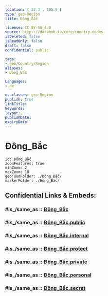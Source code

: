 ```yaml
---
location: [ 22.3 , 105.9 ] 
type: geo-Region
title: Đông_Bắc

license: CC BY-SA 4.0
source: https://datahub.io/core/country-codes
isDeleted: false
isReadOnly: false
draft: false
confidential: public

tags:
- geo/Country/Region
aliases:
- Đông_Bắc

Languages:
- de

cssclasses: geo-Region
publish: true
linkTitle: 
keywords: 
layout: 
publishDate: 
expiryDate: 
---
```


# Đông_Bắc

```leaflet
id: Đông_Bắc
zoomFeatures: true 
minZoom: 2 
maxZoom: 18
geojsonFolder: ./Đông_Bắc/
markerFolder: ./Đông_Bắc/
```


## Confidential Links & Embeds: 

### #is_/same_as :: [Đông_Bắc](/_Standards/Earth/Continent/Asia/Asia~South~East/Vietnam/Provinces~Vietnam/Đông_Bắc.md) 

### #is_/same_as :: [Đông_Bắc.public](/_public/Earth/Continent/Asia/Asia~South~East/Vietnam/Provinces~Vietnam/Đông_Bắc.public.md) 

### #is_/same_as :: [Đông_Bắc.internal](/_internal/Earth/Continent/Asia/Asia~South~East/Vietnam/Provinces~Vietnam/Đông_Bắc.internal.md) 

### #is_/same_as :: [Đông_Bắc.protect](/_protect/Earth/Continent/Asia/Asia~South~East/Vietnam/Provinces~Vietnam/Đông_Bắc.protect.md) 

### #is_/same_as :: [Đông_Bắc.private](/_private/Earth/Continent/Asia/Asia~South~East/Vietnam/Provinces~Vietnam/Đông_Bắc.private.md) 

### #is_/same_as :: [Đông_Bắc.personal](/_personal/Earth/Continent/Asia/Asia~South~East/Vietnam/Provinces~Vietnam/Đông_Bắc.personal.md) 

### #is_/same_as :: [Đông_Bắc.secret](/_secret/Earth/Continent/Asia/Asia~South~East/Vietnam/Provinces~Vietnam/Đông_Bắc.secret.md)

